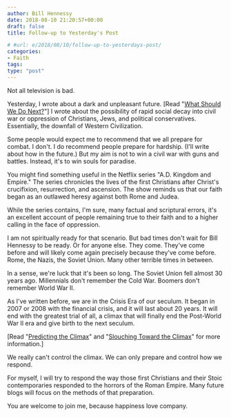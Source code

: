 ```yaml
---
author: Bill Hennessy
date: 2018-08-10 21:20:57+00:00
draft: false
title: Follow-up to Yesterday's Post

# #url: e/2018/08/10/follow-up-to-yesterdays-post/
categories:
- Faith
tags:
type: "post"
---
```


Not all television is bad.

Yesterday, I wrote about a dark and unpleasant future. [Read "[What Should We Do Next?](https://www.hennessysview.com/2018/08/10/what-should-we-do-next/)"] I wrote about the possibility of rapid social decay into civil war or oppression of Christians, Jews, and political conservatives. Essentially, the downfall of Western Civilization.

Some people would expect me to recommend that we all prepare for combat. I don't. I do recommend people prepare for hardship. (I'll write about how in the future.) But my aim is not to win a civil war with guns and battles. Instead, it's to win souls for paradise.

You might find something useful in the Netflix series "A.D. Kingdom and Empire." The series chronicles the lives of the first Christians after Christ's crucifixion, resurrection, and ascension. The show reminds us that our faith began as an outlawed heresy against both Rome and Judea.

While the series contains, I'm sure, many factual and scriptural errors, it's an excellent account of people remaining true to their faith and to a higher calling in the face of oppression.

I am not spiritually ready for that scenario. But bad times don't wait for Bill Hennessy to be ready. Or for anyone else. They come. They've come before and will likely come again precisely because they've come before. Rome, the Nazis, the Soviet Union. Many other terrible times in between.

In a sense, we're luck that it's been so long. The Soviet Union fell almost 30 years ago. Millennials don't remember the Cold War. Boomers don't remember World War II.

As I've written before, we are in the Crisis Era of our seculum. It began in 2007 or 2008 with the financial crisis, and it will last about 20 years. It will end with the greatest trial of all, a climax that will finally end the Post-World War II era and give birth to the next seculum.

[Read "[Predicting the Climax](https://www.hennessysview.com/2016/11/22/predicting-the-climax/)" and "[Slouching Toward the Climax](https://www.hennessysview.com/2017/02/11/slouching-toward-the-climax/)" for more information.]

We really can't control the climax. We can only prepare and control how we respond.

For myself, I will try to respond the way those first Christians and their Stoic contemporaries responded to the horrors of the Roman Empire. Many future blogs will focus on the methods of that preparation.

You are welcome to join me, because happiness love company.
